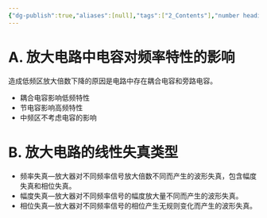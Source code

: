 ```yaml
---
{"dg-publish":true,"aliases":[null],"tags":["2_Contents"],"number headings":"auto, first-level 1, max 6, A.1.","Created-Date":"2024-04-07 10:01:22","Modified-Date":"2024-04-18 11:53:17","permalink":"/A01_Lessons/Ac03_模电_模拟电子技术基础/第3章. 放大电路频率特性/","dgPassFrontmatter":true}
---
```




# A. 放大电路中电容对频率特性的影响


造成低频区放大倍数下降的原因是电路中存在耦合电容和旁路电容。

- 耦合电容影响低频特性
- 节电容影响高频特性
- 中频区不考虑电容的影响




# B. 放大电路的线性失真类型


- 频率失真—放大器对不同频率信号放大倍数不同而产生的波形失真，包含幅度失真和相位失真。
- 幅度失真—放大器对不同频率信号的幅度放大量不同而产生的波形失真。
- 相位失真—放大器对不同频率信号的相位产生无规则变化而产生的波形失真。




